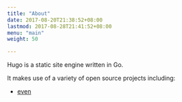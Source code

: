 ```yaml
---
title: "About"
date: 2017-08-20T21:38:52+08:00
lastmod: 2017-08-28T21:41:52+08:00
menu: "main"
weight: 50

---
```


Hugo is a static site engine written in Go.

It makes use of a variety of open source projects including:

* [even](https://github.com/olOwOlo/hugo-theme-even)
